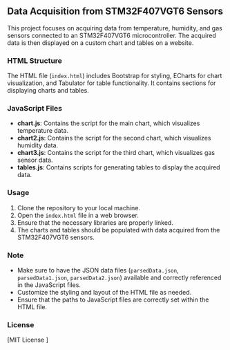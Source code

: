 ## Data Acquisition from STM32F407VGT6 Sensors

This project focuses on acquiring data from temperature, humidity, and gas sensors connected to an STM32F407VGT6 microcontroller. The acquired data is then displayed on a custom chart and tables on a website.

### HTML Structure

The HTML file (`index.html`) includes Bootstrap for styling, ECharts for chart visualization, and Tabulator for table functionality. It contains sections for displaying charts and tables.

### JavaScript Files

- **chart.js**: Contains the script for the main chart, which visualizes temperature data.
- **chart2.js**: Contains the script for the second chart, which visualizes humidity data.
- **chart3.js**: Contains the script for the third chart, which visualizes gas sensor data.
- **tables.js**: Contains scripts for generating tables to display the acquired data.

### Usage

1. Clone the repository to your local machine.
2. Open the `index.html` file in a web browser.
3. Ensure that the necessary libraries are properly linked.
4. The charts and tables should be populated with data acquired from the STM32F407VGT6 sensors.

### Note

- Make sure to have the JSON data files (`parsedData.json`, `parsedData1.json`, `parsedData2.json`) available and correctly referenced in the JavaScript files.
- Customize the styling and layout of the HTML file as needed.
- Ensure that the paths to JavaScript files are correctly set within the HTML file.

### License

[MIT License ]

